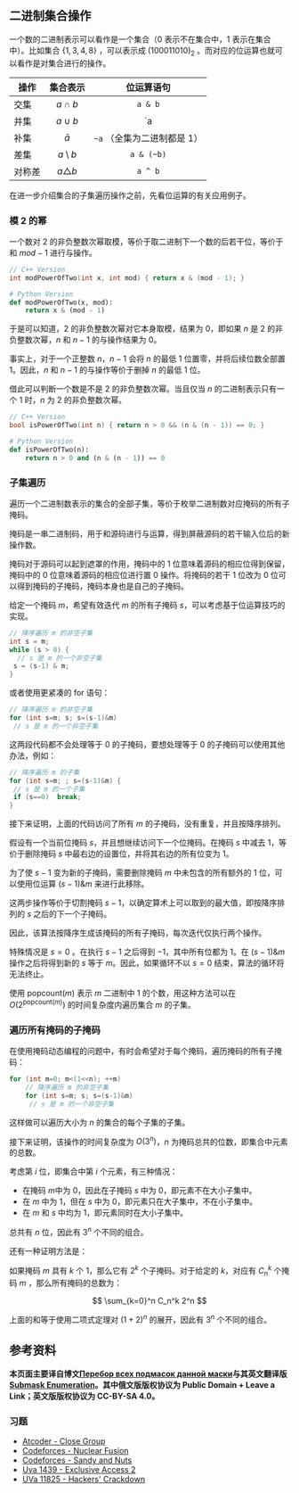 
## 二进制集合操作

一个数的二进制表示可以看作是一个集合（$0$ 表示不在集合中，$1$ 表示在集合中）。比如集合 $\{1,3,4,8\}$ ，可以表示成 $(100011010)_2$ 。而对应的位运算也就可以看作是对集合进行的操作。

| 操作   |    集合表示     |         位运算语句          |
| ------ | :-------------: | :-------------------------: |
| 交集   |   $a \cap b$    |           `a & b`           |
| 并集   |   $a \cup b$    |            `a|b`            |
| 补集   |    $\bar{a}$    | `~a` （全集为二进制都是 1） |
| 差集   | $a \setminus b$ |         `a & (~b)`          |
| 对称差 | $a\triangle b$  |           `a ^ b`           |

在进一步介绍集合的子集遍历操作之前，先看位运算的有关应用例子。

### 模 2 的幂

一个数对 $2$ 的非负整数次幂取模，等价于取二进制下一个数的后若干位，等价于和 $mod-1$ 进行与操作。

```cpp
// C++ Version
int modPowerOfTwo(int x, int mod) { return x & (mod - 1); }
```

```python
# Python Version
def modPowerOfTwo(x, mod):
    return x & (mod - 1)
```

于是可以知道，$2$ 的非负整数次幂对它本身取模，结果为 $0$，即如果 $n$ 是 $2$ 的非负整数次幂，$n$ 和 $n-1$ 的与操作结果为 $0$。

事实上，对于一个正整数 $n$，$n-1$ 会将 $n$ 的最低 $1$ 位置零，并将后续位数全部置 $1$。因此，$n$ 和 $n-1$ 的与操作等价于删掉 $n$ 的最低 $1$ 位。

借此可以判断一个数是不是 $2$ 的非负整数次幂。当且仅当 $n$ 的二进制表示只有一个 $1$ 时，$n$ 为 $2$ 的非负整数次幂。

```cpp
// C++ Version
bool isPowerOfTwo(int n) { return n > 0 && (n & (n - 1)) == 0; }
```

```python
# Python Version
def isPowerOfTwo(n):
    return n > 0 and (n & (n - 1)) == 0
```

### 子集遍历

遍历一个二进制数表示的集合的全部子集，等价于枚举二进制数对应掩码的所有子掩码。

掩码是一串二进制码，用于和源码进行与运算，得到屏蔽源码的若干输入位后的新操作数。

掩码对于源码可以起到遮罩的作用，掩码中的 $1$ 位意味着源码的相应位得到保留，掩码中的 $0$ 位意味着源码的相应位进行置 $0$ 操作。将掩码的若干 $1$ 位改为 $0$ 位可以得到掩码的子掩码，掩码本身也是自己的子掩码。

给定一个掩码 $m$，希望有效迭代 $m$ 的所有子掩码 $s$，可以考虑基于位运算技巧的实现。

```cpp
// 降序遍历 m 的非空子集
int s = m;
while (s > 0) {
  // s 是 m 的一个非空子集
 s = (s-1) & m;
}
```

或者使用更紧凑的 for 语句：

```cpp
// 降序遍历 m 的非空子集
for (int s=m; s; s=(s-1)&m)
 // s 是 m 的一个非空子集
```

这两段代码都不会处理等于 $0$ 的子掩码，要想处理等于 $0$ 的子掩码可以使用其他办法，例如：

```cpp
// 降序遍历 m 的子集
for (int s=m; ; s=(s-1)&m) {
 // s 是 m 的一个子集
 if (s==0)  break;
}
```

接下来证明，上面的代码访问了所有 $m$ 的子掩码，没有重复，并且按降序排列。

假设有一个当前位掩码 $s$，并且想继续访问下一个位掩码。在掩码 $s$ 中减去 $1$，等价于删除掩码 $s$ 中最右边的设置位，并将其右边的所有位变为 $1$。

为了使 $s-1$ 变为新的子掩码，需要删除掩码 $m$ 中未包含的所有额外的 $1$ 位，可以使用位运算 $(s-1)\&m$ 来进行此移除。

这两步操作等价于切割掩码 $s-1$，以确定算术上可以取到的最大值，即按降序排列的 $s$ 之后的下一个子掩码。

因此，该算法按降序生成该掩码的所有子掩码，每次迭代仅执行两个操作。

特殊情况是 $s=0$ 。在执行 $s-1$ 之后得到 $-1$，其中所有位都为 $1$。在 $(s-1)\&m$ 操作之后将得到新的 $s$ 等于 $m$。因此，如果循环不以 $s=0$ 结束，算法的循环将无法终止。

使用 $\text{popcount}(m)$ 表示 $m$ 二进制中 $1$ 的个数，用这种方法可以在 $O(2^{\text{popcount}(m)})$ 的时间复杂度内遍历集合 $m$ 的子集。

### 遍历所有掩码的子掩码

在使用掩码动态编程的问题中，有时会希望对于每个掩码，遍历掩码的所有子掩码：

```cpp
for (int m=0; m<(1<<n); ++m)
	// 降序遍历 m 的非空子集
	for (int s=m; s; s=(s-1)&m)
	 // s 是 m 的一个非空子集
```

这样做可以遍历大小为 $n$ 的集合的每个子集的子集。

接下来证明，该操作的时间复杂度为 $O(3^n)$，$n$ 为掩码总共的位数，即集合中元素的总数。

考虑第 $i$ 位，即集合中第 $i$ 个元素，有三种情况：
 - 在掩码 $m$中为 $0$，因此在子掩码 $s$ 中为 $0$，即元素不在大小子集中。
 - 在 $m$ 中为 $1$，但在 $s$ 中为 $0$，即元素只在大子集中，不在小子集中。
 - 在 $m$ 和 $s$ 中均为 $1$，即元素同时在大小子集中。

总共有 $n$ 位，因此有 $3^n$ 个不同的组合。

还有一种证明方法是：

如果掩码 $m$ 具有 $k$ 个 $1$，那么它有 $2^k$ 个子掩码。对于给定的 $k$，对应有 $C_n^k$ 个掩码 $m$ ，那么所有掩码的总数为：

$$
\sum_{k=0}^n C_n^k 2^n
$$

上面的和等于使用二项式定理对 $(1+2)^n$ 的展开，因此有 $3^n$ 个不同的组合。

## 参考资料

**本页面主要译自博文[Перебор всех подмасок данной маски](http://e-maxx.ru/algo/all_submasks)与其英文翻译版[Submask Enumeration](https://cp-algorithms.com/algebra/all-submasks.html)。其中俄文版版权协议为 Public Domain + Leave a Link；英文版版权协议为 CC-BY-SA 4.0。** 

### 习题

 - [Atcoder - Close Group](https://atcoder.jp/contests/abc187/tasks/abc187_f)
 - [Codeforces - Nuclear Fusion](http://codeforces.com/problemset/problem/71/E)
 - [Codeforces - Sandy and Nuts](http://codeforces.com/problemset/problem/599/E)
 - [Uva 1439 - Exclusive Access 2](https://uva.onlinejudge.org/index.php?option=com_onlinejudge&Itemid=8&page=show_problem&problem=4185)
 - [UVa 11825 - Hackers' Crackdown](https://uva.onlinejudge.org/index.php?option=com_onlinejudge&Itemid=8&page=show_problem&problem=2925)

